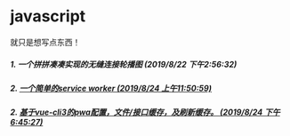 <!--
 * @Author: yaodongyi
 * @Date: 2019-08-22 15:56:23
 * @Description: 
 -->
# javascript
就只是想写点东西！

##### 1. 一个拼拼凑凑实现的无缝连接轮播图 (2019/8/22 下午2:56:32)
##### 2. [一个简单的service worker (2019/8/24 上午11:50:59)](./pwa/)
##### 2. [基于vue-cli3的pwa配置，文件/接口缓存，及刷新缓存。 (2019/8/24 下午6:45:27)](./pwa-vuedemo/)
